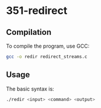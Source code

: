 # 351-redirect

## Compilation

To compile the program, use GCC:

```bash
gcc -o redir redirect_streams.c
```

## Usage

The basic syntax is:

```bash
./redir <input> <command> <output>
```